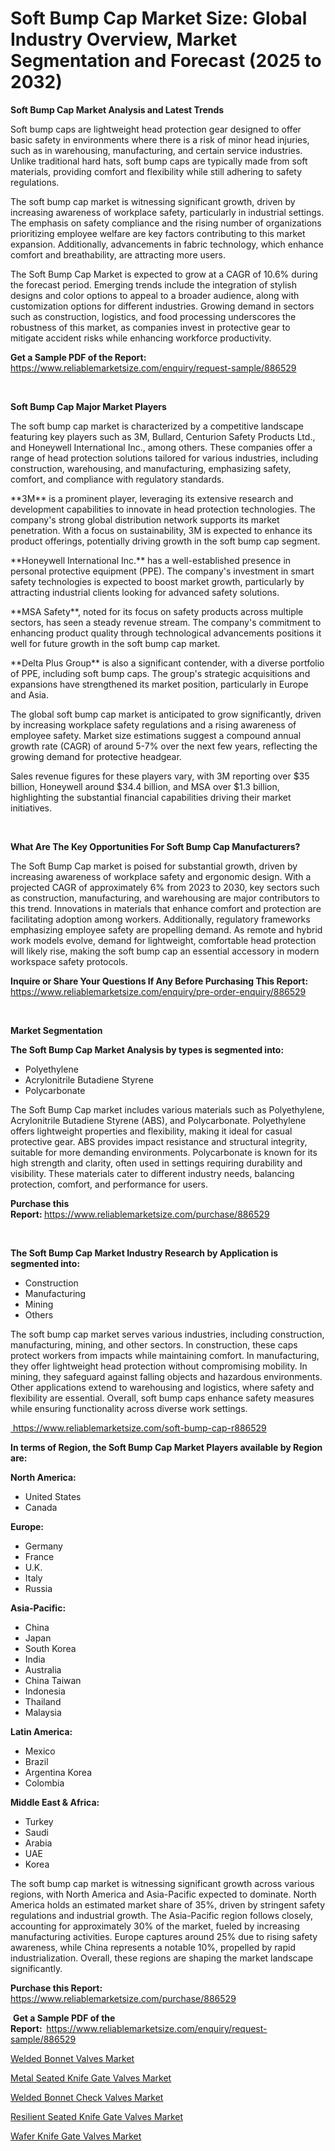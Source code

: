 <p><h1>Soft Bump Cap Market Size: Global Industry Overview, Market Segmentation and Forecast (2025 to 2032)</h1></p><p><strong>Soft Bump Cap Market Analysis and Latest Trends</strong></p>
<p><p>Soft bump caps are lightweight head protection gear designed to offer basic safety in environments where there is a risk of minor head injuries, such as in warehousing, manufacturing, and certain service industries. Unlike traditional hard hats, soft bump caps are typically made from soft materials, providing comfort and flexibility while still adhering to safety regulations.</p><p>The soft bump cap market is witnessing significant growth, driven by increasing awareness of workplace safety, particularly in industrial settings. The emphasis on safety compliance and the rising number of organizations prioritizing employee welfare are key factors contributing to this market expansion. Additionally, advancements in fabric technology, which enhance comfort and breathability, are attracting more users. </p><p>The Soft Bump Cap Market is expected to grow at a CAGR of 10.6% during the forecast period. Emerging trends include the integration of stylish designs and color options to appeal to a broader audience, along with customization options for different industries. Growing demand in sectors such as construction, logistics, and food processing underscores the robustness of this market, as companies invest in protective gear to mitigate accident risks while enhancing workforce productivity.</p></p>
<p><strong>Get a Sample PDF of the Report:&nbsp;</strong> <a href="https://www.reliablemarketsize.com/enquiry/request-sample/886529?utm_campaign=3447&utm_medium=2&utm_source=Github&utm_content=ia&utm_term=04042025&utm_id=soft-bump-cap">https://www.reliablemarketsize.com/enquiry/request-sample/886529</a></p>
<p>&nbsp;</p>
<p><strong>Soft Bump Cap Major Market Players</strong></p>
<p><p>The soft bump cap market is characterized by a competitive landscape featuring key players such as 3M, Bullard, Centurion Safety Products Ltd., and Honeywell International Inc., among others. These companies offer a range of head protection solutions tailored for various industries, including construction, warehousing, and manufacturing, emphasizing safety, comfort, and compliance with regulatory standards.</p><p>**3M** is a prominent player, leveraging its extensive research and development capabilities to innovate in head protection technologies. The company's strong global distribution network supports its market penetration. With a focus on sustainability, 3M is expected to enhance its product offerings, potentially driving growth in the soft bump cap segment.</p><p>**Honeywell International Inc.** has a well-established presence in personal protective equipment (PPE). The company's investment in smart safety technologies is expected to boost market growth, particularly by attracting industrial clients looking for advanced safety solutions.</p><p>**MSA Safety**, noted for its focus on safety products across multiple sectors, has seen a steady revenue stream. The company's commitment to enhancing product quality through technological advancements positions it well for future growth in the soft bump cap market.</p><p>**Delta Plus Group** is also a significant contender, with a diverse portfolio of PPE, including soft bump caps. The group's strategic acquisitions and expansions have strengthened its market position, particularly in Europe and Asia.</p><p>The global soft bump cap market is anticipated to grow significantly, driven by increasing workplace safety regulations and a rising awareness of employee safety. Market size estimations suggest a compound annual growth rate (CAGR) of around 5-7% over the next few years, reflecting the growing demand for protective headgear.</p><p>Sales revenue figures for these players vary, with 3M reporting over $35 billion, Honeywell around $34.4 billion, and MSA over $1.3 billion, highlighting the substantial financial capabilities driving their market initiatives.</p></p>
<p>&nbsp;</p>
<p><strong>What Are The Key Opportunities For Soft Bump Cap Manufacturers?</strong></p>
<p><p>The Soft Bump Cap market is poised for substantial growth, driven by increasing awareness of workplace safety and ergonomic design. With a projected CAGR of approximately 6% from 2023 to 2030, key sectors such as construction, manufacturing, and warehousing are major contributors to this trend. Innovations in materials that enhance comfort and protection are facilitating adoption among workers. Additionally, regulatory frameworks emphasizing employee safety are propelling demand. As remote and hybrid work models evolve, demand for lightweight, comfortable head protection will likely rise, making the soft bump cap an essential accessory in modern workspace safety protocols.</p></p>
<p><strong>Inquire or Share Your Questions If Any Before Purchasing This Report:</strong> <a href="https://www.reliablemarketsize.com/enquiry/pre-order-enquiry/886529?utm_campaign=3447&utm_medium=2&utm_source=Github&utm_content=ia&utm_term=04042025&utm_id=soft-bump-cap">https://www.reliablemarketsize.com/enquiry/pre-order-enquiry/886529</a></p>
<p>&nbsp;</p>
<p><strong>Market Segmentation</strong></p>
<p><strong>The Soft Bump Cap Market Analysis by types is segmented into:</strong></p>
<p><ul><li>Polyethylene</li><li>Acrylonitrile Butadiene Styrene</li><li>Polycarbonate</li></ul></p>
<p><p>The Soft Bump Cap market includes various materials such as Polyethylene, Acrylonitrile Butadiene Styrene (ABS), and Polycarbonate. Polyethylene offers lightweight properties and flexibility, making it ideal for casual protective gear. ABS provides impact resistance and structural integrity, suitable for more demanding environments. Polycarbonate is known for its high strength and clarity, often used in settings requiring durability and visibility. These materials cater to different industry needs, balancing protection, comfort, and performance for users.</p></p>
<p><strong>Purchase this Report:&nbsp;</strong><a href="https://www.reliablemarketsize.com/purchase/886529?utm_campaign=3447&utm_medium=2&utm_source=Github&utm_content=ia&utm_term=04042025&utm_id=soft-bump-cap">https://www.reliablemarketsize.com/purchase/886529</a></p>
<p>&nbsp;</p>
<p><strong>The Soft Bump Cap Market Industry Research by Application is segmented into:</strong></p>
<p><ul><li>Construction</li><li>Manufacturing</li><li>Mining</li><li>Others</li></ul></p>
<p><p>The soft bump cap market serves various industries, including construction, manufacturing, mining, and other sectors. In construction, these caps protect workers from impacts while maintaining comfort. In manufacturing, they offer lightweight head protection without compromising mobility. In mining, they safeguard against falling objects and hazardous environments. Other applications extend to warehousing and logistics, where safety and flexibility are essential. Overall, soft bump caps enhance safety measures while ensuring functionality across diverse work settings.</p></p>
<p><a href="https://www.reliablemarketsize.com/soft-bump-cap-r886529?utm_campaign=3447&utm_medium=2&utm_source=Github&utm_content=ia&utm_term=04042025&utm_id=soft-bump-cap">&nbsp;https://www.reliablemarketsize.com/soft-bump-cap-r886529</a></p>
<p><strong>In terms of Region, the Soft Bump Cap Market Players available by Region are:</strong></p>
<p>
    <p> <strong> North America: </strong>
        <ul>
            <li>United States</li>
            <li>Canada</li>
        </ul>
        </p> 
    <p> <strong> Europe: </strong>
        <ul>
            <li>Germany</li>
            <li>France</li>
            <li>U.K.</li>
            <li>Italy</li>
            <li>Russia</li>
        </ul>
        </p> 
    <p> <strong> Asia-Pacific: </strong>
        <ul>
            <li>China</li>
            <li>Japan</li>
            <li>South Korea</li>
            <li>India</li>
            <li>Australia</li>
            <li>China Taiwan</li>
            <li>Indonesia</li>
            <li>Thailand</li>
            <li>Malaysia</li>
        </ul>
        </p> 
    <p> <strong> Latin America: </strong>
        <ul>
            <li>Mexico</li>
            <li>Brazil</li>
            <li>Argentina Korea</li>
            <li>Colombia</li>
        </ul>
        </p> 
    <p> <strong> Middle East & Africa: </strong>
        <ul>
            <li>Turkey</li>
            <li>Saudi</li>
            <li>Arabia</li>
            <li>UAE</li>
            <li>Korea</li>
        </ul>
    </p>
    </p>
<p><p>The soft bump cap market is witnessing significant growth across various regions, with North America and Asia-Pacific expected to dominate. North America holds an estimated market share of 35%, driven by stringent safety regulations and industrial growth. The Asia-Pacific region follows closely, accounting for approximately 30% of the market, fueled by increasing manufacturing activities. Europe captures around 25% due to rising safety awareness, while China represents a notable 10%, propelled by rapid industrialization. Overall, these regions are shaping the market landscape significantly.</p></p>
<p><strong>Purchase this Report: </strong><a href="https://www.reliablemarketsize.com/purchase/886529?utm_campaign=3447&utm_medium=2&utm_source=Github&utm_content=ia&utm_term=04042025&utm_id=soft-bump-cap">https://www.reliablemarketsize.com/purchase/886529</a></p>
<p>&nbsp;<strong>Get a Sample PDF of the Report:&nbsp;&nbsp;</strong><a href="https://www.reliablemarketsize.com/enquiry/request-sample/886529?utm_campaign=3447&utm_medium=2&utm_source=Github&utm_content=ia&utm_term=04042025&utm_id=soft-bump-cap">https://www.reliablemarketsize.com/enquiry/request-sample/886529</a></p>
<p><strong></strong></p>
<p><p><a href="https://www.linkedin.com/pulse/detailed-market-research-welded-bonnet-valves-analysis-bu2te?utm_campaign=3447&utm_medium=2&utm_source=Github&utm_content=ia&utm_term=04042025&utm_id=soft-bump-cap">Welded Bonnet Valves Market</a></p><p><a href="https://www.linkedin.com/pulse/global-metal-seated-knife-gate-valves-market-insights-eawve?utm_campaign=3447&utm_medium=2&utm_source=Github&utm_content=ia&utm_term=04042025&utm_id=soft-bump-cap">Metal Seated Knife Gate Valves Market</a></p><p><a href="https://www.linkedin.com/pulse/emerging-technologies-reshaping-welded-bonnet-check-valves-n8gee?utm_campaign=3447&utm_medium=2&utm_source=Github&utm_content=ia&utm_term=04042025&utm_id=soft-bump-cap">Welded Bonnet Check Valves Market</a></p><p><a href="https://www.linkedin.com/pulse/resilient-seated-knife-gate-valves-market-size-projected-qg48e?utm_campaign=3447&utm_medium=2&utm_source=Github&utm_content=ia&utm_term=04042025&utm_id=soft-bump-cap">Resilient Seated Knife Gate Valves Market</a></p><p><a href="https://www.linkedin.com/pulse/complete-swot-analysis-wafer-knife-gate-valves-market-industry-x9yse?utm_campaign=3447&utm_medium=2&utm_source=Github&utm_content=ia&utm_term=04042025&utm_id=soft-bump-cap">Wafer Knife Gate Valves Market</a></p></p>